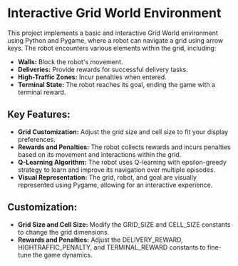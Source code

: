 # Interactive Grid World Environment

This project implements a basic and interactive Grid World environment using Python and Pygame, where a robot can navigate a grid using arrow keys. 
The robot encounters various elements within the grid, including:
- **Walls:** Block the robot's movement.
- **Deliveries:** Provide rewards for successful delivery tasks.
- **High-Traffic Zones:** Incur penalties when entered.
- **Terminal State:** The robot reaches its goal, ending the game with a terminal reward.

## Key Features:
- **Grid Customization:** Adjust the grid size and cell size to fit your display preferences.
- **Rewards and Penalties:** The robot collects rewards and incurs penalties based on its movement and interactions within the grid.
- **Q-Learning Algorithm:** The robot uses Q-learning with epsilon-greedy strategy to learn and improve its navigation over multiple episodes.
- **Visual Representation:** The grid, robot, and goal are visually represented using Pygame, allowing for an interactive experience.

## Customization:
- **Grid Size and Cell Size:** Modify the GRID_SIZE and CELL_SIZE constants to change the grid dimensions.
- **Rewards and Penalties:** Adjust the DELIVERY_REWARD, HIGHTRAFFIC_PENALTY, and TERMINAL_REWARD constants to fine-tune the game dynamics.
